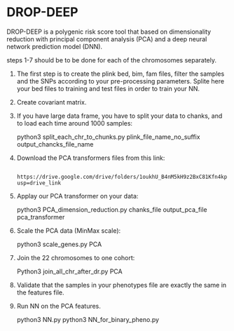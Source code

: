 # DROP-DEEP
DROP-DEEP is a polygenic risk score tool that based on dimensionality reduction with principal component analysis (PCA) and a deep neural network prediction model (DNN).

steps 1-7 should be to be done for each of the chromosomes separately.

1.	The first step is to create the plink bed, bim, fam files, filter the samples and the SNPs according to your pre-processing parameters. Splite here your bed files to training and test files in order to train your NN. 

2.	Create covariant matrix.

3.	If you have large data frame, you have to split your data to chanks, and to load each time around 1000 samples:

      python3 split_each_chr_to_chunks.py plink_file_name_no_suffix output_chancks_file_name

4.	Download the PCA transformers files from this link:

         https://drive.google.com/drive/folders/1oukhU_B4nM5kH9z2BxC81Kfn4kp05JAm?usp=drive_link
   
6.	 Applay our PCA transformer on your data:
   
      python3 PCA_dimension_reduction.py chanks_file output_pca_file pca_transformer

7.	Scale the PCA data (MinMax scale):
   
      python3 scale_genes.py PCA

8.	Join the 22 chromosomes to one cohort:
   
      Python3 join_all_chr_after_dr.py PCA

9.	Validate that the samples in your phenotypes file are exactly the same in the features file.

10.	Run NN on the PCA features.
   
      python3 NN.py
      python3 NN_for_binary_pheno.py
